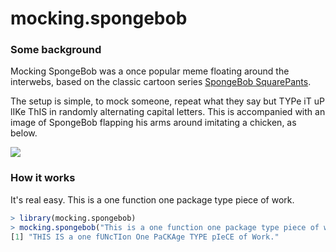 # mocking.spongebob

### Some background
Mocking SpongeBob was a once popular meme floating around the interwebs, 
based on the classic cartoon series <a href="https://en.wikipedia.org/wiki/SpongeBob_SquarePants" target="_blank">SpongeBob SquarePants</a>.

The setup is simple, to mock someone, repeat what they say but TYPe iT uP lIKe ThIS
in randomly alternating capital letters. This is accompanied with an image
of SpongeBob flapping his arms around imitating a chicken, as below.

![](https://imgflip.com/s/meme/Mocking-Spongebob.jpg)


### How it works
It's real easy. This is a one function one package type piece of work. 

```R
> library(mocking.spongebob)
> mocking.spongebob("This is a one function one package type piece of work.")
[1] "THIS IS a one fUNcTIon One PaCKAge TYPE pIeCE of Work."
```

